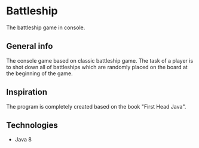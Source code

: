 # Battleship
The battleship game in console.

## General info
The console game based on classic battleship game. The task of a player is to shot down all of 
battleships which are randomly placed on the board at the beginning of the game. 

## Inspiration
The program is completely created based on the book "First Head Java".

## Technologies
* Java 8
